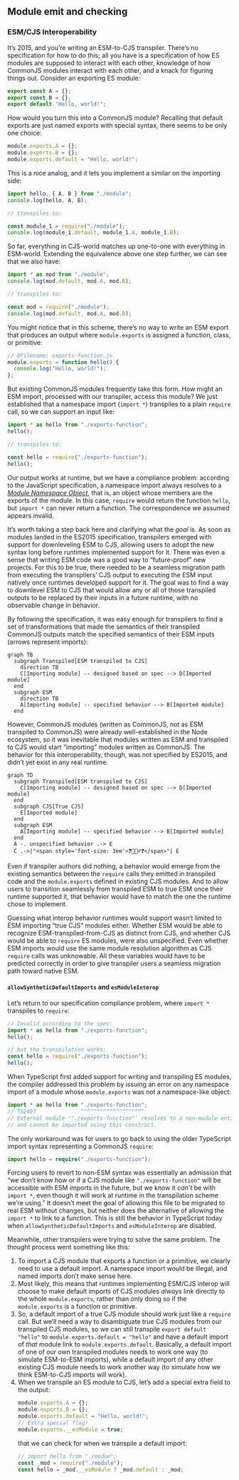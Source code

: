 ## Module emit and checking

### ESM/CJS Interoperability

It’s 2015, and you’re writing an ESM-to-CJS transpiler. There’s no specification for how to do this; all you have is a specification of how ES modules are supposed to interact with each other, knowledge of how CommonJS modules interact with each other, and a knack for figuring things out. Consider an exporting ES module:

```ts
export const A = {};
export const B = {};
export default "Hello, world!";
```

How would you turn this into a CommonJS module? Recalling that default exports are just named exports with special syntax, there seems to be only one choice:

```ts
module.exports.A = {};
module.exports.B = {};
module.exports.default = "Hello, world!";
```

This is a nice analog, and it lets you implement a similar on the importing side:

```ts
import hello, { A, B } from "./module";
console.log(hello, A, B);

// transpiles to:

const module_1 = require("./module");
console.log(module_1.default, module_1.A, module_1.B);
```

So far, everything in CJS-world matches up one-to-one with everything in ESM-world. Extending the equivalence above one step further, we can see that we also have:

```ts
import * as mod from "./module";
console.log(mod.default, mod.A, mod.B);

// transpiles to:

const mod = require("./module");
console.log(mod.default, mod.A, mod.B);
```

You might notice that in this scheme, there’s no way to write an ESM export that produces an output where `module.exports` is assigned a function, class, or primitive:

```ts
// @Filename: exports-function.js
module.exports = function hello() {
  console.log("Hello, world!");
};
```

But existing CommonJS modules frequently take this form. How might an ESM import, processed with our transpiler, access this module? We just established that a namespace import (`import *`) transpiles to a plain `require` call, so we can support an input like:

```ts
import * as hello from "./exports-function";
hello();

// transpiles to:

const hello = require("./exports-function");
hello();
```

Our output works at runtime, but we have a compliance problem: according to the JavaScript specification, a namespace import always resolves to a [_Module Namespace Object_](https://tc39.es/ecma262/#sec-module-namespace-objects), that is, an object whose members are the exports of the module. In this case, `require` would return the function `hello`, but `import *` can never return a function. The correspondence we assumed appears invalid.

It’s worth taking a step back here and clarifying what the _goal_ is. As soon as modules landed in the ES2015 specification, transpilers emerged with support for downleveling ESM to CJS, allowing users to adopt the new syntax long before runtimes implemented support for it. There was even a sense that writing ESM code was a good way to “future-proof” new projects. For this to be true, there needed to be a seamless migration path from executing the transpilers’ CJS output to executing the ESM input natively once runtimes developed support for it. The goal was to find a way to downlevel ESM to CJS that would allow any or all of those transpiled outputs to be replaced by their inputs in a future runtime, with no observable change in behavior.

By following the specification, it was easy enough for transpilers to find a set of transformations that made the semantics of their transpiled CommonJS outputs match the specified semantics of their ESM inputs (arrows represent imports):

```mermaid
graph TB
  subgraph Transpiled[ESM transpiled to CJS]
    direction TB
    C[Importing module] -- designed based on spec --> D[Imported module]
  end
  subgraph ESM
    direction TB
    A[Importing module] -- specified behavior --> B[Imported module]
  end
```

However, CommonJS modules (written as CommonJS, not as ESM transpiled to CommonJS) were already well-established in the Node ecosystem, so it was inevitable that modules written as ESM and transpiled to CJS would start “importing” modules written as CommonJS. The behavior for this interoperability, though, was not specified by ES2015, and didn’t yet exist in any real runtime.

```mermaid
graph TD
  subgraph Transpiled[ESM transpiled to CJS]
    C[Importing module] -- designed based on spec --> D[Imported module]
  end
  subgraph CJS[True CJS]
    E[Imported module]
  end
  subgraph ESM
    A[Importing module] -- specified behavior --> B[Imported module]
  end
  A -. unspecified behavior .-> E
  C .->|"<span style='font-size: 3em'>❓🤷🏻‍♂️❓</span>"| E
```

Even if transpiler authors did nothing, a behavior would emerge from the existing semantics between the `require` calls they emitted in transpiled code and the `module.exports` defined in existing CJS modules. And to allow users to transition seamlessly from transpiled ESM to true ESM once their runtime supported it, that behavior would have to match the one the runtime chose to implement.

Guessing what interop behavior runtimes would support wasn’t limited to ESM importing “true CJS” modules either. Whether ESM would be able to recognize ESM-transpiled-from-CJS as distinct from CJS, and whether CJS would be able to `require` ES modules, were also unspecified. Even whether ESM imports would use the same module resolution algorithm as CJS `require` calls was unknowable. All these variables would have to be predicted correctly in order to give transpiler users a seamless migration path toward native ESM.

#### `allowSyntheticDefaultImports` and `esModuleInterop`

Let’s return to our specification compliance problem, where `import *` transpiles to `require`:

```ts
// Invalid according to the spec:
import * as hello from "./exports-function";
hello();

// but the transpilation works:
const hello = require("./exports-function");
hello();
```

When TypeScript first added support for writing and transpiling ES modules, the compiler addressed this problem by issuing an error on any namespace import of a module whose `module.exports` was not a namespace-like object:

```ts
import * as hello from "./exports-function";
// TS2497              ^^^^^^^^^^^^^^^^^^^^
// External module '"./exports-function"' resolves to a non-module entity
// and cannot be imported using this construct.
```

The only workaround was for users to go back to using the older TypeScript import syntax representing a CommonJS `require`:

```ts
import hello = require("./exports-function");
```

Forcing users to revert to non-ESM syntax was essentially an admission that “we don’t know how or if a CJS module like `"./exports-function"` will be accessible with ESM imports in the future, but we know it _can’t_ be with `import *`, even though it will work at runtime in the transpilation scheme we’re using.” It doesn’t meet the goal of allowing this file to be migrated to real ESM without changes, but neither does the alternative of allowing the `import *` to link to a function. This is still the behavior in TypeScript today when `allowSyntheticDefaultImports` and `esModuleInterop` are disabled.

Meanwhile, other transpilers were trying to solve the same problem. The thought process went something like this:

1. To import a CJS module that exports a function or a primitive, we clearly need to use a default import. A namespace import would be illegal, and named imports don’t make sense here.
2. Most likely, this means that runtimes implementing ESM/CJS interop will choose to make default imports of CJS modules _always_ link directly to the whole `module.exports`, rather than only doing so if the `module.exports` is a function or primitive.
3. So, a default import of a true CJS module should work just like a `require` call. But we’ll need a way to disambiguate true CJS modules from our transpiled CJS modules, so we can still transpile `export default "hello"` to `module.exports.default = "hello"` and have a default import of _that_ module link to `module.exports.default`. Basically, a default import of one of our own transpiled modules needs to work one way (to simulate ESM-to-ESM imports), while a default import of any other existing CJS module needs to work another way (to simulate how we think ESM-to-CJS imports will work).
4. When we transpile an ES module to CJS, let’s add a special extra field to the output:
   ```ts
   module.exports.A = {};
   module.exports.B = {};
   module.exports.default = "Hello, world!";
   // Extra special flag!
   module.exports.__esModule = true;
   ```
   that we can check for when we transpile a default import:
   ```ts
   // import hello from "./modue";
   const _mod = require("./module");
   const hello = _mod.__esModule ? _mod.default : _mod;
   ```

<!--


Fairly quickly, transpilers more or less converged on a consensus interop strategy, which (spoiler alert) turned out not to be a very close match for the interop strategy implemented by Node when it released support for ESM in v12. However, the consensus strategy continues to be used by transpilers, bundlers, experimental Node loaders, and some other runtimes.

---

Unfortunately, this is TypeScript’s default behavior—the behavior when `esModuleInterop` is disabled. To sidestep the `import *` specification compliance issue, TypeScript simply issues an error on namespace imports when the target module’s `module.exports` is not a namespace-like object:

```ts
import * as hello from "./exports-function";
// TS2497              ^^^^^^^^^^^^^^^^^^^^
// Original message:
//   External module '"./exports-function"' resolves to a non-module entity
//   and cannot be imported using this construct.
// Today’s message:
//   This module can only be referenced with ECMAScript imports/exports by
//   turning on the 'esModuleInterop' flag and referencing its default export.
```

https://github.com/babel/babel/issues/493
https://github.com/babel/babel/issues/95
https://github.com/nodejs/node/pull/16675
https://github.com/google/traceur-compiler/pull/785#issuecomment-35633727
https://github.com/microsoft/TypeScript/pull/2460

-->